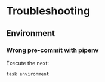 <!-- Space: GhExtensionTemplate -->
<!-- Parent: Project -->
<!-- Title: Troubleshooting -->

<!-- Label: GhExtensionTemplate -->
<!-- Label: Project -->
<!-- Label: Troubleshooting -->
<!-- Include: docs/disclaimer.md -->
<!-- Include: ac:toc -->

# Troubleshooting

## Environment

### Wrong pre-commit with pipenv

Execute the next:

```{.bash}
task environment
```
